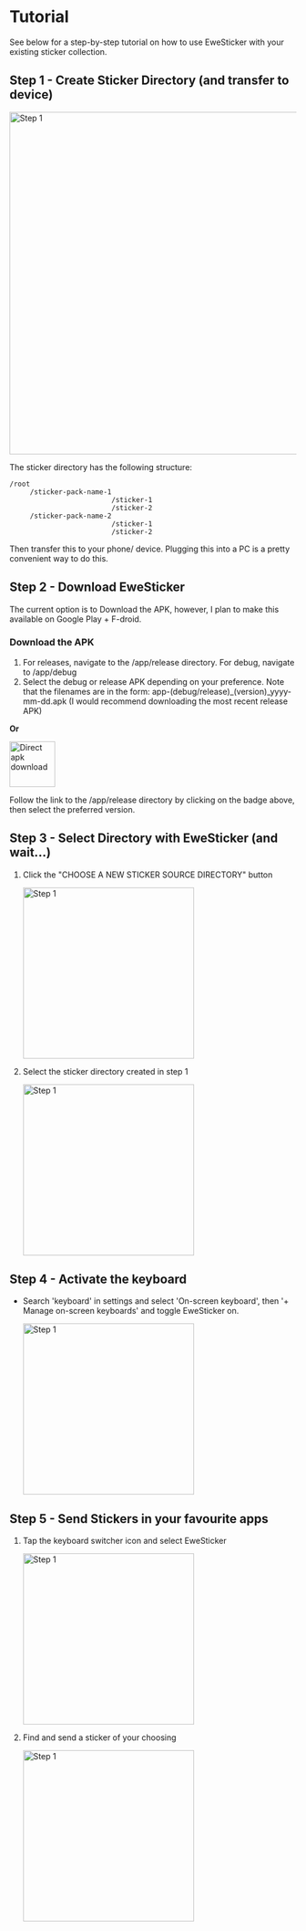 


# Tutorial

See below for a step-by-step tutorial on how to use EweSticker with your existing
sticker collection.


## Step 1 - Create Sticker Directory (and transfer to device)

<img src="readme-assets/tutorial/step1.png" alt="Step 1" width="600">

The sticker directory has the following structure:

```none
/root
     /sticker-pack-name-1
                         /sticker-1
                         /sticker-2
     /sticker-pack-name-2
                         /sticker-1
                         /sticker-2
```

Then transfer this to your phone/ device. Plugging this into a PC is a pretty
convenient way to do this.

## Step 2 - Download EweSticker

The current option is to Download the APK, however, I plan to make this available
on Google Play + F-droid.


### Download the APK
1. For releases, navigate to the /app/release directory. For debug, navigate to /app/debug
2. Select the debug or release APK depending on your preference. Note that the
filenames are in the form: app-(debug/release)_(version)_yyyy-mm-dd.apk (I would recommend
downloading the most recent release APK)

**Or**

[<img src="readme-assets/badges/direct-apk-download.png" alt="Direct apk
download" height="80">](/app/release)

Follow the link to the /app/release directory by clicking on the badge above, then
select the preferred version.

## Step 3 - Select Directory with EweSticker (and wait...)


1. Click the "CHOOSE A NEW STICKER SOURCE DIRECTORY" button

	<img src="readme-assets/tutorial/step3.png" alt="Step 1" width="300">

2. Select the sticker directory created in step 1

	<img src="readme-assets/tutorial/step3_2.png" alt="Step 1" width="300">


## Step 4 - Activate the keyboard

- Search 'keyboard' in settings and select 'On-screen keyboard', then '+ Manage
	on-screen keyboards' and toggle EweSticker on.

	<img src="readme-assets/tutorial/step4.png" alt="Step 1" width="300">


## Step 5 - Send Stickers in your favourite apps

1. Tap the keyboard switcher icon and select EweSticker

	<img src="readme-assets/tutorial/step5.png" alt="Step 1" width="300">


2. Find and send a sticker of your choosing

	<img src="readme-assets/tutorial/step5_2.png" alt="Step 1" width="300">
